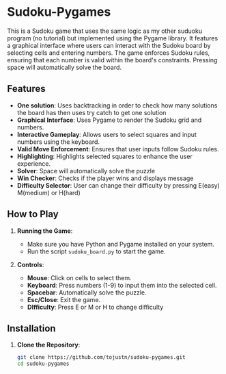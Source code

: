 # Sudoku-Pygames

This is a Sudoku game that uses the same logic as my other suduoku program (no tutorial) but implemented using the Pygame library. It features a graphical interface where users can interact with the Sudoku board by selecting cells and entering numbers. The game enforces Sudoku rules, ensuring that each number is valid within the board's constraints. Pressing space will automatically solve the board.

## Features
- **One solution**: Uses backtracking in order to check how many solutions the board has then uses try catch to get one solution 
- **Graphical Interface**: Uses Pygame to render the Sudoku grid and numbers.
- **Interactive Gameplay**: Allows users to select squares and input numbers using the keyboard.
- **Valid Move Enforcement**: Ensures that user inputs follow Sudoku rules.
- **Highlighting**: Highlights selected squares to enhance the user experience.
- **Solver**: Space will automatically solve the puzzle
- **Win Checker**: Checks if the player wins and displays message
- **Difficulty Selector**: User can change their difficulty by pressing E(easy) M(medium) or H(hard)

## How to Play

1. **Running the Game**:
    - Make sure you have Python and Pygame installed on your system.
    - Run the script `sudoku_board.py` to start the game.
  
2. **Controls**:
    - **Mouse**: Click on cells to select them.
    - **Keyboard**: Press numbers (1-9) to input them into the selected cell.
    - **Spacebar**: Automatically solve the puzzle.
    - **Esc/Close**: Exit the game.
    - **DIfficulty**: Press E or M or H to change difficulty

## Installation

1. **Clone the Repository**:
   ```bash
   git clone https://github.com/tojustn/sudoku-pygames.git
   cd sudoku-pygames
